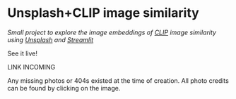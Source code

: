 # Unsplash+CLIP image similarity
_Small project to explore the image embeddings of [CLIP](https://github.com/openai/CLIP) image similarity using [Unsplash](https://unsplash.com/) and [Streamlit](streamlit.io)_

See it live!

LINK INCOMING

Any missing photos or 404s existed at the time of creation. All photo credits can be found by clicking on the image.